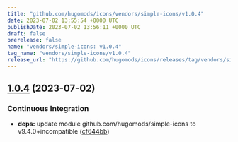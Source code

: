 ```yaml
---
title: "github.com/hugomods/icons/vendors/simple-icons/v1.0.4"
date: 2023-07-02 13:55:54 +0000 UTC
publishDate: 2023-07-02 13:56:11 +0000 UTC
draft: false
prerelease: false
name: "vendors/simple-icons: v1.0.4"
tag_name: "vendors/simple-icons/v1.0.4"
release_url: "https://github.com/hugomods/icons/releases/tag/vendors/simple-icons/v1.0.4"
---
```


## [1.0.4](https://github.com/hugomods/icons/compare/vendors/simple-icons/v1.0.3...vendors/simple-icons/v1.0.4) (2023-07-02)


### Continuous Integration

* **deps:** update module github.com/hugomods/simple-icons to v9.4.0+incompatible ([cf644bb](https://github.com/hugomods/icons/commit/cf644bb64127a266a0a84153245a783d7cb3aff8))
